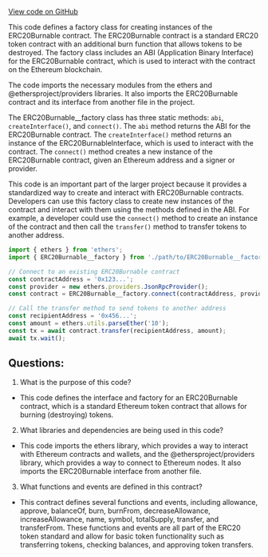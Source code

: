 [View code on GitHub](zoo-labs/zoo/blob/master/contracts/types/factories/ERC20Burnable__factory.ts)

This code defines a factory class for creating instances of the ERC20Burnable contract. The ERC20Burnable contract is a standard ERC20 token contract with an additional burn function that allows tokens to be destroyed. The factory class includes an ABI (Application Binary Interface) for the ERC20Burnable contract, which is used to interact with the contract on the Ethereum blockchain.

The code imports the necessary modules from the ethers and @ethersproject/providers libraries. It also imports the ERC20Burnable contract and its interface from another file in the project.

The ERC20Burnable__factory class has three static methods: `abi`, `createInterface()`, and `connect()`. The `abi` method returns the ABI for the ERC20Burnable contract. The `createInterface()` method returns an instance of the ERC20BurnableInterface, which is used to interact with the contract. The `connect()` method creates a new instance of the ERC20Burnable contract, given an Ethereum address and a signer or provider.

This code is an important part of the larger project because it provides a standardized way to create and interact with ERC20Burnable contracts. Developers can use this factory class to create new instances of the contract and interact with them using the methods defined in the ABI. For example, a developer could use the `connect()` method to create an instance of the contract and then call the `transfer()` method to transfer tokens to another address. 

```typescript
import { ethers } from 'ethers';
import { ERC20Burnable__factory } from './path/to/ERC20Burnable__factory';

// Connect to an existing ERC20Burnable contract
const contractAddress = '0x123...';
const provider = new ethers.providers.JsonRpcProvider();
const contract = ERC20Burnable__factory.connect(contractAddress, provider);

// Call the transfer method to send tokens to another address
const recipientAddress = '0x456...';
const amount = ethers.utils.parseEther('10');
const tx = await contract.transfer(recipientAddress, amount);
await tx.wait();
```
## Questions: 
 1. What is the purpose of this code?
- This code defines the interface and factory for an ERC20Burnable contract, which is a standard Ethereum token contract that allows for burning (destroying) tokens.

2. What libraries and dependencies are being used in this code?
- This code imports the ethers library, which provides a way to interact with Ethereum contracts and wallets, and the @ethersproject/providers library, which provides a way to connect to Ethereum nodes. It also imports the ERC20Burnable interface from another file.

3. What functions and events are defined in this contract?
- This contract defines several functions and events, including allowance, approve, balanceOf, burn, burnFrom, decreaseAllowance, increaseAllowance, name, symbol, totalSupply, transfer, and transferFrom. These functions and events are all part of the ERC20 token standard and allow for basic token functionality such as transferring tokens, checking balances, and approving token transfers.